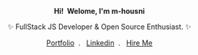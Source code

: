 <div align="center">
  <b>Hi! &nbsp;Welome, I'm m-housni</b> 
  <p align="center">✨ FullStack JS Developer & Open Source Enthusiast. ✨</p>
</div>
<div align="center">
  <a href="https://m-housni.github.io/">Portfolio</a>&nbsp; . &nbsp;
  <a href="https://www.linkedin.com/in/m-housni">Linkedin</a>&nbsp; . &nbsp;
  <a href="mailto:mohamed.housni@um5s.net.ma">Hire Me</a>
<div><br />

<!--
|My overall statistics|Top most languages | Streak |
|------------------|------------------|------------------|
|![m-housni's github stats](https://github-readme-stats.vercel.app/api?username=m-housni&show_icons=true&hide_border=true&count_private=true&theme=tokyonight)|![Top Languages](https://github-readme-stats.vercel.app/api/top-langs/?username=m-housni&langs_count=8&hide_border=true&theme=tokyonight&layout=compact)|[![GitHub Streak](https://github-readme-streak-stats.herokuapp.com/?user=m-housni&show_icons=true&hide_border=true&theme=tokyonight)](https://git.io/streak-stats)|
-->
